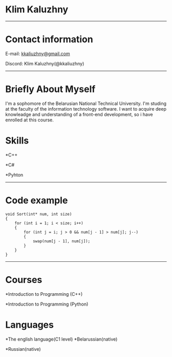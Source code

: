 **Klim Kaluzhny**
================
******
**Contact information**
=======================
E-mail: kkaliuzhny@gmail.com


Discord: Klim Kaluzhny(@kkaliuzhny)
******
**Briefly About Myself**
=======================
I'm a sophomore of the Belarusian National Technical University. I'm studing at the faculty of the information technology software. I want to acquire deep knowleadge and understanding of a front-end development, so i have enrolled at this course.


**Skills**
===============
*C++


*C#


*Pyhton


*******
**Code example**
===================
```
void Sort(int* num, int size)
{
	for (int i = 1; i < size; i++)
	{
		for (int j = i; j > 0 && num[j - 1] > num[j]; j--)
		{
			swap(num[j - 1], num[j]);
		}
	}
}
```
******

**Courses**
===========
*Introduction to Programming (C++)


*Introduction to Programming (Python)

**Languages**
===================
*The english language(C1 level)
*Belarussian(native)


*Russian(native)
